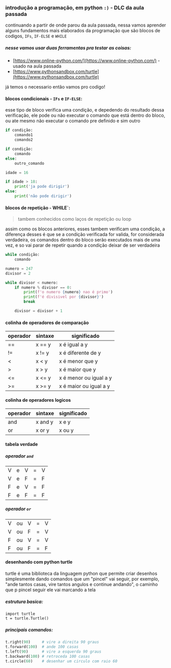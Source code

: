 
### introdução a programação, em python `:)` - DLC da aula passada
continuando a partir de onde parou da aula passada, nessa vamos aprender alguns fundamentos mais elaborados da programação que são blocos de codigos, `IFs`, `IF-ELSE` e `WHILE`

##### nesse vamos usar duas ferramentas pra testar as coisas:
* [https://www.online-python.com/](https://www.online-python.com/) - usado na aula passada
* [https://www.pythonsandbox.com/turtle](https://www.pythonsandbox.com/turtle)

já temos o necessario então vamos pro codigo!

#### blocos condicionais - `IFs` e `IF-ELSE`:
esse tipo de bloco verifica uma condição, e depedendo do resultado dessa verificação, ele pode ou não executar o comando que está dentro do bloco, ou ate mesmo não executar o comando pre definido e sim outro

```python
if condição:
    comando1
    comando2
```
```python
if condição:
    comando
else:
    outro_comando
```
```python
idade = 16

if idade > 18:
    print('ja pode dirigir')
else:
    print('não pode dirigir')
```

#### blocos de repetição - WHILE`:
> tambem conhecidos como laços de repetição ou loop

assim como os blocos anteriores, esses tambem verificam uma condição, a diferença desses é que se a condição verificada for valida, for considerada verdadeira, os comandos dentro do bloco serão executados mais de uma vez, e so vai parar de repetir quando a condição deixar de ser verdadeira

```python
while condição:
    comando
```
```python
numero = 247
divisor = 2

while divisor < numero:
    if numero % divisor == 0:
        print(f'o numero {numero} nao é primo')
        print(f'é divisivel por {divisor}')
        break

    divisor = divisor + 1
```

#### colinha de operadores de comparação
| operador | sintaxe | significado            |
|----------|---------|------------------------|
| ==       | x == y  | x é igual a y          |
| !=       | x != y  | x é diferente de y     |
| <        | x <  y  | x é menor que y        |
| >        | x >  y  | x é maior que y        |
| <=       | x <= y  | x é menor ou igual a y |
| >=       | x >= y  | x é maior ou igual a y |

#### colinha de operadores logicos
| operador | sintaxe | significado |
|----------|---------|-------------|
| and      | x and y | x e y       |
| or       | x or y  | x ou y      |

#### tabela verdade
##### operador `and`
|   |   |   |   |   |
|---|---|---|---|---|
| V | e | V | = | V |
| V | e | F | = | F |
| F | e | V | = | F |
| F | e | F | = | F |
##### operador `or`
|   |   |   |   |   |
|---|---|---|---|---|
| V | ou | V | = | V |
| V | ou | F | = | V |
| F | ou | V | = | V |
| F | ou | F | = | F |

#### desenhando com python turtle
turtle é uma biblioteca da linguagem python que permite criar desenhos simplesmente dando comandos que um "pincel" vai seguir, por exemplo, "ande tantos casas, vire tantos angulos e continue andando", o caminho que p pincel seguir ele vai marcando a tela

##### estrutura basica:
```pyhton
import turtle
t = turtle.Turtle()
```
##### principais comandos:
```python
t.right(90)     # vire a direita 90 graus
t.forward(100)  # ande 100 casas
t.left(90)      # vire a esquerda 90 graus
t.backward(100) # retroceda 100 casas
t.circle(60)    # desenhar um circulo com raio 60
```
